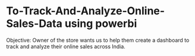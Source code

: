 # To-Track-And-Analyze-Online-Sales-Data using powerbi
Objective: Owner of the store wants us to help them create a dashboard to track and analyze their online sales across India.
